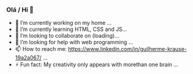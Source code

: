 ### Olá / Hi 👋

- 🔭 I’m currently working on my home ...
- 🌱 I’m currently learning HTML, CSS and JS...
- 👯 I’m looking to collaborate on (loading)...
- 🤔 I’m looking for help with web programming ...
- 📫 How to reach me: https://www.linkedin.com/in/guilherme-krause-19a2a067/ ...
- ⚡ Fun fact: My creativity only appears with morethan one brain ...
